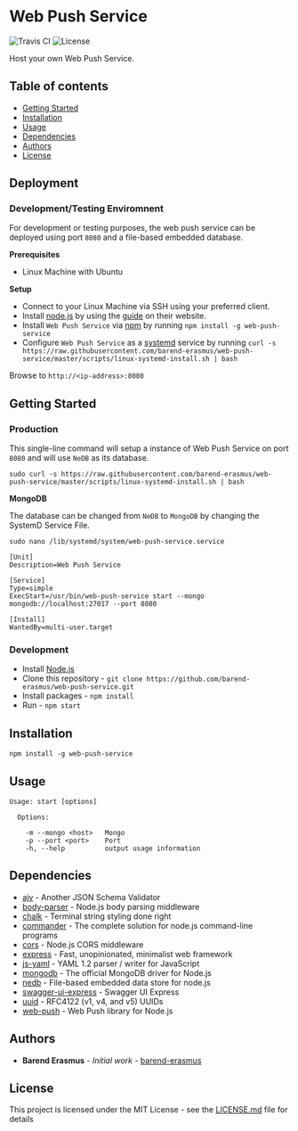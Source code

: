 # Web Push Service

![Travis CI](https://travis-ci.org/barend-erasmus/web-push-service.svg?branch=master) ![License](https://img.shields.io/badge/license-MIT-blue.svg)

Host your own Web Push Service.

## Table of contents

- [Getting Started](#getting-started)
- [Installation](#installation)
- [Usage](#usage)
- [Dependencies](#dependencies)
- [Authors](#authors)
- [License](#license)

## Deployment

### Development/Testing Enviromnent

For development or testing purposes, the web push service can be deployed using port `8080` and a file-based embedded database.

**Prerequisites**

- Linux Machine with Ubuntu

**Setup**

- Connect to your Linux Machine via SSH using your preferred client.
- Install [node.js](https://nodejs.org) by using the [guide](https://nodejs.org/en/download/package-manager/#debian-and-ubuntu-based-linux-distributions) on their website.
- Install `Web Push Service` via [npm](https://www.npmjs.com) by running `npm install -g web-push-service`
- Configure `Web Push Service` as a [systemd](https://www.freedesktop.org/wiki/Software/systemd) service by running `curl -s https://raw.githubusercontent.com/barend-erasmus/web-push-service/master/scripts/linux-systemd-install.sh | bash`

Browse to `http://<ip-address>:8080`

## Getting Started

### Production

This single-line command will setup a instance of Web Push Service on port `8080` and will use `NeDB` as its database.

`sudo curl -s https://raw.githubusercontent.com/barend-erasmus/web-push-service/master/scripts/linux-systemd-install.sh | bash`

**MongoDB**

The database can be changed from `NeDB` to `MongoDB` by changing the SystemD Service File.

`sudo nano /lib/systemd/system/web-push-service.service`

```
[Unit]
Description=Web Push Service

[Service]
Type=simple
ExecStart=/usr/bin/web-push-service start --mongo mongodb://localhost:27017 --port 8080

[Install]
WantedBy=multi-user.target
```

### Development

* Install [Node.js](https://nodejs.org/en/download)
* Clone this repository - `git clone https://github.com/barend-erasmus/web-push-service.git`
* Install packages - `npm install`
* Run - `npm start`

## Installation

`npm install -g web-push-service`

## Usage

```
Usage: start [options]

  Options:

    -m --mongo <host>   Mongo
    -p --port <port>    Port
    -h, --help          output usage information
```

## Dependencies

* [ajv](https://www.npmjs.com/package/ajv) - Another JSON Schema Validator
* [body-parser](https://www.npmjs.com/package/body-parser) - Node.js body parsing middleware
* [chalk](https://www.npmjs.com/package/chalk) - Terminal string styling done right
* [commander](https://www.npmjs.com/package/commander) - The complete solution for node.js command-line programs
* [cors](https://www.npmjs.com/package/cors) - Node.js CORS middleware
* [express](https://www.npmjs.com/package/express) - Fast, unopinionated, minimalist web framework
* [js-yaml](https://www.npmjs.com/package/js-yaml) - YAML 1.2 parser / writer for JavaScript
* [mongodb](https://www.npmjs.com/package/mongodb) - The official MongoDB driver for Node.js
* [nedb](https://www.npmjs.com/package/nedb) - File-based embedded data store for node.js
* [swagger-ui-express](https://www.npmjs.com/package/swagger-ui-express) - Swagger UI Express
* [uuid](https://www.npmjs.com/package/uuid) - RFC4122 (v1, v4, and v5) UUIDs
* [web-push](https://www.npmjs.com/package/web-push) - Web Push library for Node.js

## Authors

* **Barend Erasmus** - *Initial work* - [barend-erasmus](https://github.com/barend-erasmus)

## License

This project is licensed under the MIT License - see the [LICENSE.md](LICENSE.md) file for details
